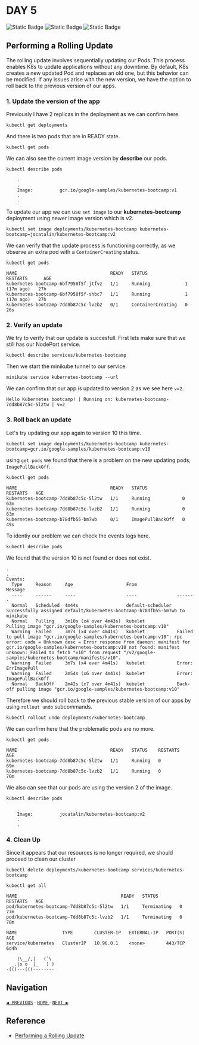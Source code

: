 # DAY 5

![Static Badge](https://img.shields.io/badge/Date-3--8--2023-f5f5f5?logo=googlecalendar&logoColor=f5f5f5)
![Static Badge](https://img.shields.io/badge/Docker-v24.0.2-2496ed?logo=docker&logoColor=2496ed)
![Static Badge](https://img.shields.io/badge/minikube-v1.30.1-326ce5?logo=kubernetes&logoColor=326ce5)

## Performing a Rolling Update

The rolling update involves sequentially updating our Pods. This process enables K8s to update applications without any downtime. By default, K8s creates a new updated Pod and replaces an old one, but this behavior can be modified. If any issues arise with the new version, we have the option to roll back to the previous version of our apps.

### 1. Update the version of the app

Previously I have 2 replicas in the deployment as we can confirm here.

`kubectl get deployments`

And there is two pods that are in READY state.

`kubectl get pods`

We can also see the current image version by **describe** our pods.

`kubectl describe pods`

```
    .
    .
    Image:          gcr.io/google-samples/kubernetes-bootcamp:v1
    .
    .
```

To update our app we can use `set image` to our **kubernetes-bootcamp** deployment using newer image version which is v2.

`kubectl set image deployments/kubernetes-bootcamp kubernetes-bootcamp=jocatalin/kubernetes-bootcamp:v2`

We can verify that the update process is functioning correctly, as we observe an extra pod with a `ContainerCreating` status.

`kubectl get pods`

```
NAME                                   READY   STATUS              RESTARTS      AGE
kubernetes-bootcamp-6bf7958f5f-jtfvz   1/1     Running             1 (17m ago)   27h
kubernetes-bootcamp-6bf7958f5f-shbc7   1/1     Running             1 (17m ago)   27h
kubernetes-bootcamp-7dd8b87c5c-lvzb2   0/1     ContainerCreating   0             26s
```

### 2. Verify an update

We try to verify that our update is succesfull. First lets make sure that we still has our NodePort service.

`kubectl describe services/kubernetes-bootcamp`

Then we start the minikube tunnel to our service.

`minikube service kubernetes-bootcamp --url`

We can confirm that our app is updated to version 2 as we see here `v=2`.

```
Hello Kubernetes bootcamp! | Running on: kubernetes-bootcamp-7dd8b87c5c-5l2tw | v=2
```

### 3. Roll back an update

Let's try updating our app again to version 10 this time.

`kubectl set image deployments/kubernetes-bootcamp kubernetes-bootcamp=gcr.io/google-samples/kubernetes-bootcamp:v10`

using `get pods` we found that there is a problem on the new updating pods, `ImagePullBackOff`.

`kubectl get pods`

```
NAME                                   READY   STATUS             RESTARTS   AGE
kubernetes-bootcamp-7dd8b87c5c-5l2tw   1/1     Running            0          62m
kubernetes-bootcamp-7dd8b87c5c-lvzb2   1/1     Running            0          63m
kubernetes-bootcamp-b78dfb55-bm7wb     0/1     ImagePullBackOff   0          49s
```

To identiy our problem we can check the events logs here.

`kubectl describe pods`

We found that the version 10 is not found or does not exist.

```
.
.
Events:
  Type     Reason     Age                    From               Message
  ----     ------     ----                   ----               -------
  Normal   Scheduled  4m44s                  default-scheduler  Successfully assigned default/kubernetes-bootcamp-b78dfb55-bm7wb to minikube
  Normal   Pulling    3m10s (x4 over 4m43s)  kubelet            Pulling image "gcr.io/google-samples/kubernetes-bootcamp:v10"
  Warning  Failed     3m7s (x4 over 4m41s)   kubelet            Failed to pull image "gcr.io/google-samples/kubernetes-bootcamp:v10": rpc error: code = Unknown desc = Error response from daemon: manifest for gcr.io/google-samples/kubernetes-bootcamp:v10 not found: manifest unknown: Failed to fetch "v10" from request "/v2/google-samples/kubernetes-bootcamp/manifests/v10".
  Warning  Failed     3m7s (x4 over 4m41s)   kubelet            Error: ErrImagePull
  Warning  Failed     2m54s (x6 over 4m41s)  kubelet            Error: ImagePullBackOff
  Normal   BackOff    2m42s (x7 over 4m41s)  kubelet            Back-off pulling image "gcr.io/google-samples/kubernetes-bootcamp:v10"
```

Therefore we should roll back to the previous stable version of our apps by using `rollout undo` subcommands.

`kubectl rollout undo deployments/kubernetes-bootcamp`

We can confirm here that the problematic pods are no more.

`kubectl get pods`

```
NAME                                   READY   STATUS    RESTARTS   AGE
kubernetes-bootcamp-7dd8b87c5c-5l2tw   1/1     Running   0          69m
kubernetes-bootcamp-7dd8b87c5c-lvzb2   1/1     Running   0          70m
```

We also can see that our pods are using the version 2 of the image.

`kubectl describe pods`

```
    .
    Image:          jocatalin/kubernetes-bootcamp:v2
    .
    .
```

### 4. Clean Up

Since it appears that our resources is no longer required, we should proceed to clean our cluster

`kubectl delete deployments/kubernetes-bootcamp services/kubernetes-bootcamp`

`kubectl get all`

```
NAME                                       READY   STATUS        RESTARTS   AGE
pod/kubernetes-bootcamp-7dd8b87c5c-5l2tw   1/1     Terminating   0          77m
pod/kubernetes-bootcamp-7dd8b87c5c-lvzb2   1/1     Terminating   0          78m

NAME                 TYPE        CLUSTER-IP   EXTERNAL-IP   PORT(S)   AGE
service/kubernetes   ClusterIP   10.96.0.1    <none>        443/TCP   6d4h
```

```
    |\__/,|   (`\
  _.|o o  |_   ) )
-(((---(((--------

```

## Navigation

[`◀︎ PREVIOUS`](../day-4/README.md) ∙ [ `HOME` ](../../README.md) ∙ [`NEXT ▶︎`](../day-6/README.md)

## Reference

- [Performing a Rolling Update](https://kubernetes.io/docs/tutorials/kubernetes-basics/update/update-intro/)